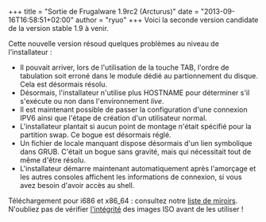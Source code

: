 +++
title = "Sortie de Frugalware 1.9rc2 (Arcturus)"
date = "2013-09-16T16:58:51+02:00"
author = "ryuo"
+++
Voici la seconde version candidate de la version stable 1.9
 à venir.   
  

 Cette nouvelle version résoud quelques problèmes au niveau
 de l'installateur :
 * Il pouvait arriver, lors de l'utilisation de la
 touche TAB, l'ordre de tabulation soit erroné
 dans le module dédié au partionnement du disque.
 Cela est désormais résolu.
* Désormais, l'installateur n'utilise plus HOSTNAME
 pour déterminer s'il s'exécute ou non dans
 l'environnement *live*.
* Il est maintenant possible de passer la configuration
 d'une connexion IPV6 ainsi que l'étape de création
 d'un utilisateur normal.
* L'installateur plantait si aucun point de montage
 n'était spécifié pour la partition swap. Ce bogue
 est désormais réglé.
* Un fichier de locale manquant dispose désormais
 d'un lien symbolique dans GRUB. C'était un bogue
 sans gravité, mais qui nécessitait tout de même
 d'être résolu.
* L'installateur démarre maintenant automatiquement
 après l'amorçage et les autres consoles affichent
 les informations de connexion, si vous avez besoin
 d'avoir accès au shell.

  

 Téléchargement pour i686 et x86\_64 : consultez notre
 [liste de miroirs](http://frugalware.org/download/frugalware-current-iso). N'oubliez pas de vérifier
 [l'intégrité](http://frugalware.org/download/fugalware-current-iso/SHA1SUMS) des images ISO avant de les utiliser !